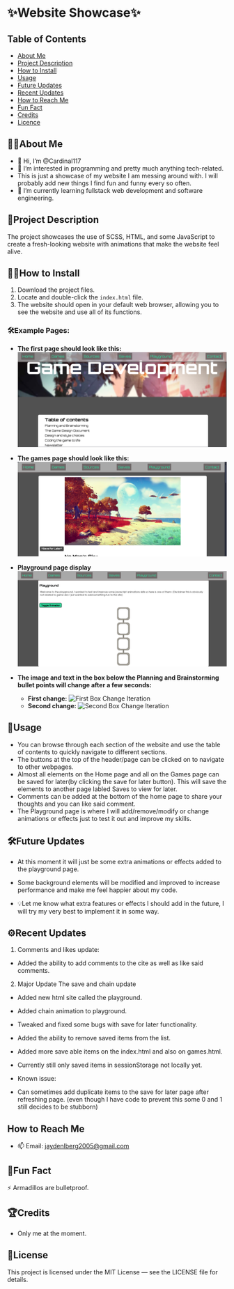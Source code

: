 # ✨Website Showcase✨

## Table of Contents
- [About Me](#about-me)
- [Project Description](#project-description)
- [How to Install](#how-to-install)
- [Usage](#usage)
- [Future Updates](#future-updates)
- [Recent Updates](#recent-updates)
- [How to Reach Me](#how-to-reach-me)
- [Fun Fact](#fun-fact)
- [Credits](#credits)
- [Licence](#licence)

## 👨‍💻About Me

- 👋 Hi, I’m @Cardinal117
- 👀 I’m interested in programming and pretty much anything tech-related.
- This is just a showcase of my website I am messing around with. I will probably add new things I find fun and funny every so often.
- 🌱 I’m currently learning fullstack web development and software engineering.

## 📌Project Description

The project showcases the use of SCSS, HTML, and some JavaScript to create a fresh-looking website with animations that make the website feel alive.

## 💾📂How to Install

1. Download the project files.
2. Locate and double-click the `index.html` file.
3. The website should open in your default web browser, allowing you to see the website and use all of its functions.

### 🛠️Example Pages:
- **The first page should look like this:**
  ![Index Page image for installation instructions.](/ShowcaseImages/IndexPageImg.png)

- **The games page should look like this:**
  ![Games Page image for installation instructions.](/ShowcaseImages/GamesPageImg.png)

- **Playground page display**
  ![Display of Playground page](/ShowcaseImages/PlaygroundPageImg.png)

- **The image and text in the box below the Planning and Brainstorming bullet points will change after a few seconds:**
  - **First change:**
    ![First Box Change Iteration](/ShowcaseImages/FirstBoxChangeIterationImg.png)
  - **Second change:**
    ![Second Box Change Iteration](/ShowcaseImages/SecondBoxChangeIterationImg.png)

## 🚀Usage

- You can browse through each section of the website and use the table of contents to quickly navigate to different sections.
- The buttons at the top of the header/page can be clicked on to navigate to other webpages.
- Almost all elements on the Home page and all on the Games page can be saved for later(by clicking the save for later button). This will save the elements to another page labled Saves to view for later.
- Comments can be added at the bottom of the home page to share your thoughts and you can like said comment.
- The Playground page is where I will add/remove/modify or change animations or effects just to test it out and improve my skills.

## 🛠️Future Updates

- At this moment it will just be some extra animations or effects added to the playground page.
- Some background elements will be modified and improved to increase performance and make me feel happier about my code.

- 💡Let me know what extra features or effects I should add in the future, I will try my very best to implement it in some way.

## ⚙️Recent Updates

1. Comments and likes update:
- Added the ability to add comments to the cite as well as like said comments.
  
2. Major Update The save and chain update
- Added new html site called the playground.

- Added chain animation to playground.

- Tweaked and fixed some bugs with save for later functionality.
- Added the ability to remove saved items from the list.

- Added more save able items on the index.html and also on games.html.

- Currently still only saved items in sessionStorage not locally yet.

- Known issue:
- Can sometimes add duplicate items to the save for later page after refreshing page. (even though I have code to prevent this some 0 and 1 still decides to be stubborn)

## How to Reach Me

- 📫 Email: jaydenlberg2005@gmail.com

## 🤯Fun Fact 

⚡ Armadillos are bulletproof.

## 🏆Credits

- Only me at the moment.

## 📄License

This project is licensed under the MIT License — see the LICENSE file for details.
